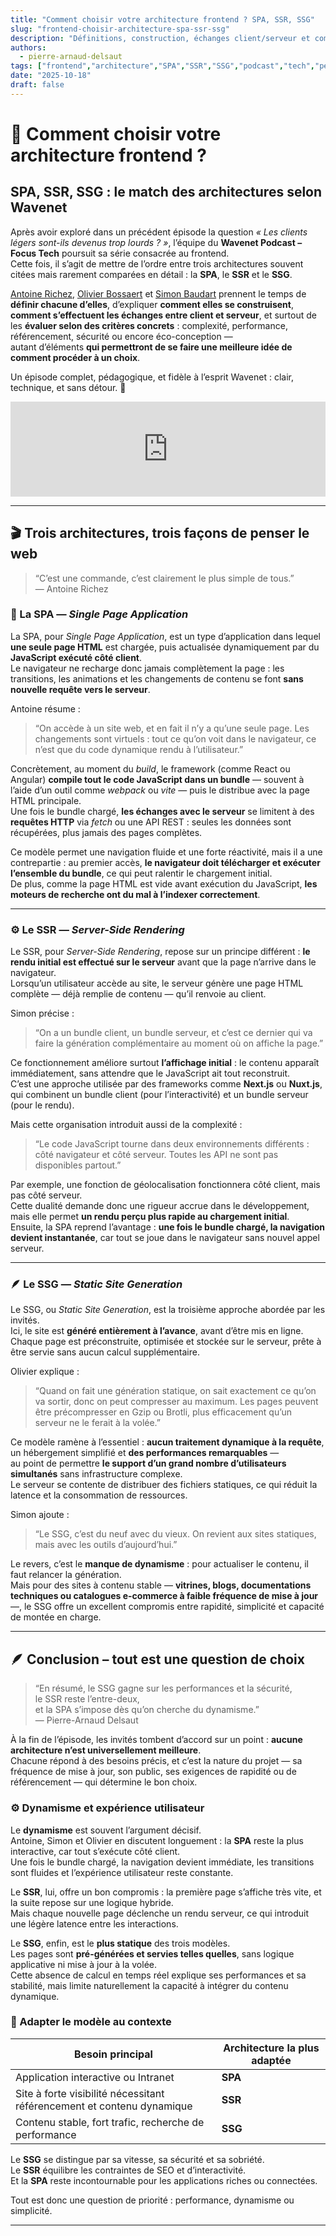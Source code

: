 ```yaml
---
title: "Comment choisir votre architecture frontend ? SPA, SSR, SSG"
slug: "frontend-choisir-architecture-spa-ssr-ssg"
description: "Définitions, construction, échanges client/serveur et comparaison selon des critères concrets (complexité, performance, SEO, sécurité, éco-conception) pour SPA, SSR et SSG."
authors:
  - pierre-arnaud-delsaut
tags: ["frontend","architecture","SPA","SSR","SSG","podcast","tech","performance","seo","web-performance","rendering","static-site","scalability","ux","best-practices", "wavenet"] 
date: "2025-10-18"
draft: false
---
```


# 🦆 Comment choisir votre architecture frontend ?
## SPA, SSR, SSG : le match des architectures selon Wavenet

Après avoir exploré dans un précédent épisode la question *« Les clients légers sont-ils devenus trop lourds ? »*, l’équipe du **Wavenet Podcast – Focus Tech** poursuit sa série consacrée au frontend.  
Cette fois, il s’agit de mettre de l’ordre entre trois architectures souvent citées mais rarement comparées en détail : la **SPA**, le **SSR** et le **SSG**.  

[Antoine Richez](https://www.linkedin.com/in/antoine-richez/), [Olivier Bossaert](https://www.linkedin.com/in/olivierbossaer/) et [Simon Baudart](https://www.linkedin.com/in/simon-baudart/) prennent le temps de **définir chacune d’elles**, d’expliquer **comment elles se construisent**, **comment s’effectuent les échanges entre client et serveur**, et surtout de les **évaluer selon des critères concrets** : complexité, performance, référencement, sécurité ou encore éco-conception —  
autant d’éléments **qui permettront de se faire une meilleure idée de comment procéder à un choix**.  

Un épisode complet, pédagogique, et fidèle à l’esprit Wavenet : clair, technique, et sans détour. 🦆  

<iframe
    data-testid="embed-iframe" 
    style={{borderRadius: "12px"}}
    src="https://open.spotify.com/embed/episode/3FJoCBHvPubppapPNFPQgs?utm_source=generator" 
    width="100%" 
    height="152" 
    frameBorder="0" 
    allowfullscreen="" 
    allow="autoplay;
    clipboard-write; 
    encrypted-media; 
    fullscreen; 
    picture-in-picture" 
    loading="lazy">
</iframe>

---

## 🎬 Trois architectures, trois façons de penser le web

> “C’est une commande, c’est clairement le plus simple de tous.”  
> — Antoine Richez

### 🧩 La SPA — *Single Page Application*  

La SPA, pour *Single Page Application*, est un type d’application dans lequel **une seule page HTML** est chargée, puis actualisée dynamiquement par du **JavaScript exécuté côté client**.  
Le navigateur ne recharge donc jamais complètement la page : les transitions, les animations et les changements de contenu se font **sans nouvelle requête vers le serveur**.  

Antoine résume :  
> “On accède à un site web, et en fait il n’y a qu’une seule page. Les changements sont virtuels : tout ce qu’on voit dans le navigateur, ce n’est que du code dynamique rendu à l’utilisateur.”  

Concrètement, au moment du *build*, le framework (comme React ou Angular) **compile tout le code JavaScript dans un bundle** — souvent à l’aide d’un outil comme *webpack* ou *vite* — puis le distribue avec la page HTML principale.  
Une fois le bundle chargé, **les échanges avec le serveur** se limitent à des **requêtes HTTP** via *fetch* ou une API REST : seules les données sont récupérées, plus jamais des pages complètes.  

Ce modèle permet une navigation fluide et une forte réactivité, mais il a une contrepartie : au premier accès, **le navigateur doit télécharger et exécuter l’ensemble du bundle**, ce qui peut ralentir le chargement initial.  
De plus, comme la page HTML est vide avant exécution du JavaScript, **les moteurs de recherche ont du mal à l’indexer correctement**.  

---

### ⚙️ Le SSR — *Server-Side Rendering*  

Le SSR, pour *Server-Side Rendering*, repose sur un principe différent : **le rendu initial est effectué sur le serveur** avant que la page n’arrive dans le navigateur.  
Lorsqu’un utilisateur accède au site, le serveur génère une page HTML complète — déjà remplie de contenu — qu’il renvoie au client.

Simon précise :  
> “On a un bundle client, un bundle serveur, et c’est ce dernier qui va faire la génération complémentaire au moment où on affiche la page.”  

Ce fonctionnement améliore surtout **l’affichage initial** : le contenu apparaît immédiatement, sans attendre que le JavaScript ait tout reconstruit.  
C’est une approche utilisée par des frameworks comme **Next.js** ou **Nuxt.js**, qui combinent un bundle client (pour l’interactivité) et un bundle serveur (pour le rendu).  

Mais cette organisation introduit aussi de la complexité :  
> “Le code JavaScript tourne dans deux environnements différents : côté navigateur et côté serveur. Toutes les API ne sont pas disponibles partout.”  

Par exemple, une fonction de géolocalisation fonctionnera côté client, mais pas côté serveur.  
Cette dualité demande donc une rigueur accrue dans le développement, mais elle permet **un rendu perçu plus rapide au chargement initial**.  
Ensuite, la SPA reprend l’avantage : **une fois le bundle chargé, la navigation devient instantanée**, car tout se joue dans le navigateur sans nouvel appel serveur.

---

### 🪶 Le SSG — *Static Site Generation*  

Le SSG, ou *Static Site Generation*, est la troisième approche abordée par les invités.  
Ici, le site est **généré entièrement à l’avance**, avant d’être mis en ligne.  
Chaque page est préconstruite, optimisée et stockée sur le serveur, prête à être servie sans aucun calcul supplémentaire.  

Olivier explique :  
> “Quand on fait une génération statique, on sait exactement ce qu’on va sortir, donc on peut compresser au maximum. Les pages peuvent être précompresser en Gzip ou Brotli, plus efficacement qu’un serveur ne le ferait à la volée.”  

Ce modèle ramène à l’essentiel : **aucun traitement dynamique à la requête**, un hébergement simplifié et **des performances remarquables** —  
au point de permettre **le support d’un grand nombre d’utilisateurs simultanés** sans infrastructure complexe.  
Le serveur se contente de distribuer des fichiers statiques, ce qui réduit la latence et la consommation de ressources.  

Simon ajoute :  
> “Le SSG, c’est du neuf avec du vieux. On revient aux sites statiques, mais avec les outils d’aujourd’hui.”  

Le revers, c’est le **manque de dynamisme** : pour actualiser le contenu, il faut relancer la génération.  
Mais pour des sites à contenu stable — **vitrines, blogs, documentations techniques ou catalogues e-commerce à faible fréquence de mise à jour** —, le SSG offre un excellent compromis entre rapidité, simplicité et capacité de montée en charge.

---

## 🪶 Conclusion – tout est une question de choix

> “En résumé, le SSG gagne sur les performances et la sécurité,  
> le SSR reste l’entre-deux,  
> et la SPA s’impose dès qu’on cherche du dynamisme.”  
> — Pierre-Arnaud Delsaut  

À la fin de l’épisode, les invités tombent d’accord sur un point : **aucune architecture n’est universellement meilleure**.  
Chacune répond à des besoins précis, et c’est la nature du projet — sa fréquence de mise à jour, son public, ses exigences de rapidité ou de référencement — qui détermine le bon choix.  

### ⚙️ Dynamisme et expérience utilisateur  

Le **dynamisme** est souvent l’argument décisif.  
Antoine, Simon et Olivier en discutent longuement : la **SPA** reste la plus interactive, car tout s’exécute côté client.  
Une fois le bundle chargé, la navigation devient immédiate, les transitions sont fluides et l’expérience utilisateur reste constante.  

Le **SSR**, lui, offre un bon compromis : la première page s’affiche très vite, et la suite repose sur une logique hybride.  
Mais chaque nouvelle page déclenche un rendu serveur, ce qui introduit une légère latence entre les interactions.  

Le **SSG**, enfin, est le **plus statique** des trois modèles.  
Les pages sont **pré-générées et servies telles quelles**, sans logique applicative ni mise à jour à la volée.  
Cette absence de calcul en temps réel explique ses performances et sa stabilité, mais limite naturellement la capacité à intégrer du contenu dynamique.  

### 🎯 Adapter le modèle au contexte  

| Besoin principal | Architecture la plus adaptée |
|------------------|------------------------------|
| Application interactive ou Intranet | **SPA** |
| Site à forte visibilité nécessitant référencement et contenu dynamique | **SSR** |
| Contenu stable, fort trafic, recherche de performance | **SSG** |

Le **SSG** se distingue par sa vitesse, sa sécurité et sa sobriété.  
Le **SSR** équilibre les contraintes de SEO et d’interactivité.  
Et la **SPA** reste incontournable pour les applications riches ou connectées.  

Tout est donc une question de priorité : performance, dynamisme ou simplicité.

---
